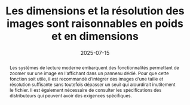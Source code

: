 ---
title: Les dimensions et la résolution des images sont raisonnables en poids et en dimensions
abstract: Les systèmes de lecture moderne embarquent des fonctionnalités permettant de zoomer sur une image en l'affichant dans un panneau dédié. Pour que cette fonction soit utile, il est recommandé d'intégrer des images d'une taille et résolution suffisante sans toutefois dépasser un seuil qui alourdirait inutilement le fichier. Il est également nécessaire de consulter les spécifications des distributeurs qui peuvent avoir des exigences spécifiques.
categories: 
    - "images et médias"
agrege: O4114-E025
opquast: '4 114'
indiceebook: '025'
description: "Règle n°25"
before: "024"
weight: "25"
after: "026"
actif: '1'
layout: rules
date: 2025-07-15
tags: 
    - "Accessibilité"
    - "Lisibilité"
    - "Écoconception"
objectif: 
    - "Diminuer la quantité de données à télécharger."
    - "Améliorer la vitesse d’affichage de la page."
    - "Diminuer l'impact énergétique lié à la lecture numérique."
    - "Offrir de la flexibilité pour la consultation des images."
    - "Assurer une bonne performance et compatibilité sur divers appareils de lecture."
Meo: 
    - "Optimisez les images en choisissant des résolutions adaptées (72 à 150 DPI) et des formats appropriés (JPEG pour les photos, PNG pour la transparence, SVG pour les graphiques vectoriels). Utilisez des outils de compression pour réduire le poids des fichiers sans perdre en qualité. Consultez également les spécifications des distributeurs pour respecter leurs exigences spécifiques."
Controle: 
    - "Testez les images sur différents appareils pour assurer un affichage et un zoom fluides, en convenant d'une taille maximale de zoom (par exemple, 200%)."
epubcheck: false
ace: false
humancheck: true
ReadiumGoToolkit: 
Source: 
    - "Opquast"
Referentiel: 
    - "[Web Sustainability Guidelines (WSG) 2.15 All images must be optimized for sustainability](https://w3c.github.io/sustainableweb-wsg/#all-images-must-be-optimized-for-sustainability)"
steps: 
    - "Projet éditorial"
    - "Production numérique"
comment: peut on convenir d'une taille d'image à embarquer de façon à ce que le RS puisse zoomer&nbsp;? 
---